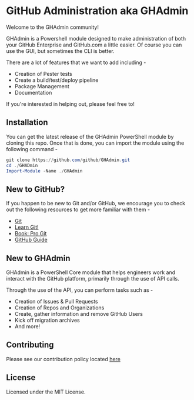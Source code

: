 # GitHub Administration aka GHAdmin

Welcome to the GHAdmin community!

GHAdmin is a Powershell module designed to make administration of both your GitHub Enterprise and GitHub.com a little easier. Of course you can use the GUI, but sometimes the CLI is better.

There are a lot of features that we want to add including -

* Creation of Pester tests
* Create a build/test/deploy pipeline
* Package Management
* Documentation

If you're interested in helping out, please feel free to!

## Installation

You can get the latest release of the GHAdmin PowerShell module by cloning this repo. Once that is done, you can import the module using the following command -

```powershell
git clone https://github.com/github/GHAdmin.git
cd ./GHADmin
Import-Module -Name ./GHAdmin
```

## New to GitHub?

If you happen to be new to Git and/or GitHub, we encourage you to check out the following resources to get more familiar with them -

* [Git](https://git-scm.com)
* [Learn Git!](https://try.github.io/levels/1/challenges/1)
* [Book: Pro Git](https://git-scm.com/book/en/v2)
* [GitHub Guide](https://guides.github.com)

## New to GHAdmin

GHAdmin is a PowerShell Core module that helps engineers work and interact with the GitHub platform, primarily through the use of API calls.

Through the use of the API, you can perform tasks such as -

* Creation of Issues & Pull Requests
* Creation of Repos and Organizations
* Create, gather information and remove GitHub Users
* Kick off migration archives
* And more!

## Contributing

Please see our contribution policy located [here](/.github/CONTRIBUTING.md)

## License

Licensed under the MIT License.
